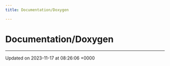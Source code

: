 ```yaml
---
title: Documentation/Doxygen

---
```


# Documentation/Doxygen








-------------------------------

Updated on 2023-11-17 at 08:26:06 +0000
